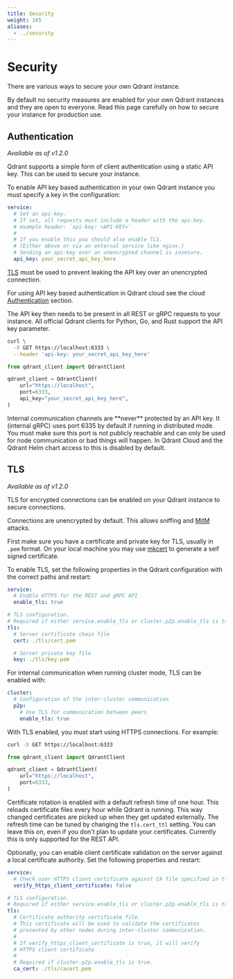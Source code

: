 ```yaml
---
title: Security
weight: 165
aliases:
  - ../security
---
```


# Security

There are various ways to secure your own Qdrant instance.

By default no security measures are enabled for your own Qdrant instances and
they are open to everyone. Read this page carefully on how to secure your
instance for production use.

## Authentication

*Available as of v1.2.0*

Qdrant supports a simple form of client authentication using a static API key.
This can be used to secure your instance.

To enable API key based authentication in your own Qdrant instance you must
specify a key in the configuration:

```yaml
service:
  # Set an api-key.
  # If set, all requests must include a header with the api-key.
  # example header: `api-key: <API-KEY>`
  #
  # If you enable this you should also enable TLS.
  # (Either above or via an external service like nginx.)
  # Sending an api-key over an unencrypted channel is insecure.
  api_key: your_secret_api_key_here
```

<aside role="alert"><a href="#tls">TLS</a> must be used to prevent leaking the API key over an unencrypted connection.</aside>

For using API key based authentication in Qdrant cloud see the cloud
[Authentication](https://qdrant.tech/documentation/cloud/cloud-quick-start/#authentication)
section.

The API key then needs to be present in all REST or gRPC requests to your instance.
All official Qdrant clients for Python, Go, and Rust support the API key parameter.

<!---
Examples with clients
-->

```bash
curl \
  -X GET https://localhost:6333 \
  --header 'api-key: your_secret_api_key_here'
```

```python
from qdrant_client import QdrantClient

qdrant_client = QdrantClient(
    url="https://localhost",
    port=6333,
    api_key="your_secret_api_key_here",
)
```

<aside role="alert">Internal communication channels are **never** protected by an API key. It (internal gRPC) uses port 6335 by default if running in distributed mode. You must make sure this port is not publicly reachable and can only be used for node communication or bad things will happen. In Qdrant Cloud and the Qdrant Helm chart access to this is disabled by default.</aside>

## TLS

*Available as of v1.2.0*

TLS for encrypted connections can be enabled on your Qdrant instance to secure
connections.

<aside role="alert">Connections are unencrypted by default. This allows sniffing and <a href="https://en.wikipedia.org/wiki/Man-in-the-middle_attack">MitM</a> attacks.</aside>

First make sure you have a certificate and private key for TLS, usually in
`.pem` format. On your local machine you may use
[mkcert](https://github.com/FiloSottile/mkcert#readme) to generate a self signed
certificate.

To enable TLS, set the following properties in the Qdrant configuration with the
correct paths and restart:

```yaml
service:
  # Enable HTTPS for the REST and gRPC API
  enable_tls: true

# TLS configuration.
# Required if either service.enable_tls or cluster.p2p.enable_tls is true.
tls:
  # Server certificate chain file
  cert: ./tls/cert.pem

  # Server private key file
  key: ./tls/key.pem
```

For internal communication when running cluster mode, TLS can be enabled with:

```yaml
cluster:
  # Configuration of the inter-cluster communication
  p2p:
    # Use TLS for communication between peers
    enable_tls: true
```

With TLS enabled, you must start using HTTPS connections. For example:

```bash
curl -X GET https://localhost:6333
```

```python
from qdrant_client import QdrantClient

qdrant_client = QdrantClient(
    url="https://localhost",
    port=6333,
)
```

Certificate rotation is enabled with a default refresh time of one hour. This
reloads certificate files every hour while Qdrant is running. This way changed
certificates are picked up when they get updated externally. The refresh time
can be tuned by changing the `tls.cert_ttl` setting. You can leave this on, even
if you don't plan to update your certificates. Currently this is only supported
for the REST API.

Optionally, you can enable client certificate validation on the server against a
local certificate authority. Set the following properties and restart:

```yaml
service:
  # Check user HTTPS client certificate against CA file specified in tls config
  verify_https_client_certificate: false

# TLS configuration.
# Required if either service.enable_tls or cluster.p2p.enable_tls is true.
tls:
  # Certificate authority certificate file.
  # This certificate will be used to validate the certificates
  # presented by other nodes during inter-cluster communication.
  #
  # If verify_https_client_certificate is true, it will verify
  # HTTPS client certificate
  #
  # Required if cluster.p2p.enable_tls is true.
  ca_cert: ./tls/cacert.pem
```
